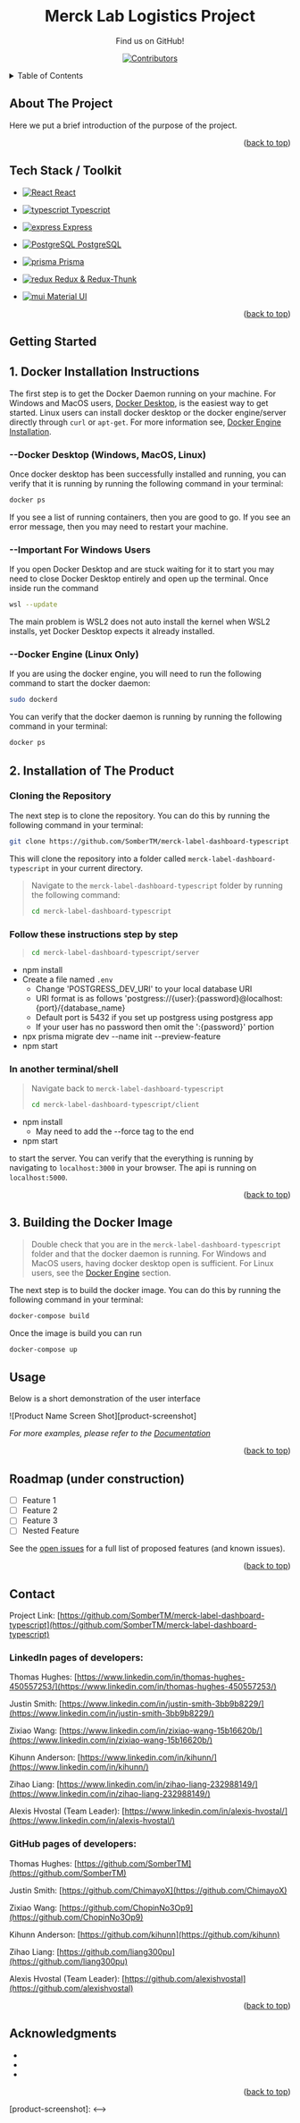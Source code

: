 <!-- Here starts the template>

<!-- PROJECT SHIELDS -->
<!--
*** I'm using markdown "reference style" links for readability.
*** Reference links are enclosed in brackets [ ] instead of parentheses ( ).
*** See the bottom of this document for the declaration of the reference variables
*** for contributors-url, forks-url, etc. This is an optional, concise syntax you may use.
*** https://www.markdownguide.org/basic-syntax/#reference-style-links
-->

<!-- PROJECT LOGO -->
<br />
<div align="center">
<h1 align="center" id="readme-top">Merck Lab Logistics Project</h1>

Find us on GitHub!

[![Contributors][contributors-shield]][contributors-url]

</div>

<!-- TABLE OF CONTENTS -->
<details>
  <summary>Table of Contents</summary>
  <ol>
    <li>
      <a href="#about-the-project">About The Project</a>
        <li><a href="#tools">Tech Stack / Toolkit</a></li>
    </li>
    <li><a href="#getting-started">Getting Started</li>
    <ul><a href="#docker">Docker Installation</a></ul>
    <ul><a href="#installation">Installation of Product</a></ul>
    <ul><a href="#imagebuild">Building the Docker Image</a></ul>
    <li><a href="#usage">Usage</a></li>
    <li><a href="#roadmap">Roadmap</a></li>
    <li><a href="#contact">Contact</a></li>
    <li><a href="#acknowledgments">Acknowledgments</a></li>
  </ol>
</details>


<h2 id="about-the-project"> About The Project</h2>

Here we put a brief introduction of the purpose of the project.



<p align="right">(<a href="#readme-top">back to top</a>)</p>

<h2 id="tools">Tech Stack / Toolkit</h2>


- [![React][React.js] React][React-url]

- [![typescript][typescript.js] Typescript][typescript-url]

- [![express][express.js] Express][express-url]

- [![PostgreSQL][PostgreSQL.js] PostgreSQL][PostgreSQL-url]

- [![prisma][prisma.js] Prisma][prisma-url]

- [![redux][redux.js] Redux & Redux-Thunk][redux-url]

- [![mui][mui.js] Material UI][mui-url]


<p align="right">(<a href="#readme-top">back to top</a>)</p>



<!-- GETTING STARTED -->
## Getting Started


<h2 id="docker">1. Docker Installation Instructions</h2>

The first step is to get the Docker Daemon running on your machine. For Windows and MacOS users, [Docker Desktop](https://www.docker.com/products/docker-desktop/), is the easiest way to get started. Linux users can install docker desktop or the docker engine/server directly through `curl` or `apt-get`. For more information see, [Docker Engine Installation](https://docs.docker.com/engine/install/).

### --Docker Desktop (Windows, MacOS, Linux)
Once docker desktop has been successfully installed and running, you can verify that it is running by running the following command in your terminal:
```bash
docker ps
```
If you see a list of running containers, then you are good to go. If you see an error message, then you may need to restart your machine.

### --Important For Windows Users
If you open Docker Desktop and are stuck waiting for it to start you may need to close Docker Desktop entirely and open up the terminal. Once inside run the command
```bash
wsl --update
```
The main problem is WSL2 does not auto install the kernel when WSL2 installs, yet Docker Desktop expects it already installed.

### --Docker Engine (Linux Only)
If you are using the docker engine, you will need to run the following command to start the docker daemon:
```bash
sudo dockerd
```
You can verify that the docker daemon is running by running the following command in your terminal:
```bash
docker ps
```

<h2 id="installation">2. Installation of The Product</h2>

### Cloning the Repository
The next step is to clone the repository. You can do this by running the following command in your terminal:
```bash
git clone https://github.com/SomberTM/merck-label-dashboard-typescript.git
```
This will clone the repository into a folder called `merck-label-dashboard-typescript` in your current directory.
> Navigate to the `merck-label-dashboard-typescript` folder by running the following command:
> ```bash
> cd merck-label-dashboard-typescript
> ```

### Follow these instructions step by step
> ```bash
> cd merck-label-dashboard-typescript/server
> ```
- npm install
- Create a file named `.env`
    - Change 'POSTGRESS_DEV_URI' to your local database URI
    - URI format is as follows 'postgress://{user}:{password}@localhost:{port}/{database_name}
    - Default port is 5432 if you set up postgress using postgress app
    - If your user has no password then omit the ':{password}' portion
- npx prisma migrate dev --name init --preview-feature
- npm start

### In another terminal/shell

> Navigate back to `merck-label-dashboard-typescript`
> ```bash
> cd merck-label-dashboard-typescript/client
> ```
- npm install
    - May need to add the --force tag to the end
- npm start

to start the server. You can verify that the everything is running by navigating to `localhost:3000` in your browser. The api is running on `localhost:5000`.

<p align="right">(<a href="#readme-top">back to top</a>)</p>

<h2 id="imagebuild">3. Building the Docker Image</h2>

> Double check that you are in the `merck-label-dashboard-typescript` folder and that the docker daemon is running. For Windows and MacOS users, having docker desktop open is sufficient. For Linux users, see the [Docker Engine](#docker-engine-linux-only) section.

The next step is to build the docker image. You can do this by running the following command in your terminal:
```bash
docker-compose build
```
Once the image is build you can run 
```bash
docker-compose up
```


<!-- USAGE EXAMPLES -->
## Usage

Below is a short demonstration of the user interface

![Product Name Screen Shot][product-screenshot]

<!-- Here's a blank template to get started: To avoid retyping too much info. Do a search and replace with your text editor for the following: `github_username`, `repo_name`, `twitter_handle`, `linkedin_username`, `email_client`, `email`, `project_title`, `project_description` -->


_For more examples, please refer to the [Documentation](https://example.com)_

<p align="right">(<a href="#readme-top">back to top</a>)</p>



<!-- ROADMAP -->
## Roadmap (under construction)

- [ ] Feature 1
- [ ] Feature 2
- [ ] Feature 3
- [ ] Nested Feature

See the [open issues](https://github.com/github_username/repo_name/issues) for a full list of proposed features (and known issues).

<p align="right">(<a href="#readme-top">back to top</a>)</p>




<!-- CONTACT -->
## Contact

Project Link: [https://github.com/SomberTM/merck-label-dashboard-typescript](https://github.com/SomberTM/merck-label-dashboard-typescript)

<h3>LinkedIn pages of developers:</h3>

Thomas Hughes: [https://www.linkedin.com/in/thomas-hughes-450557253/](https://www.linkedin.com/in/thomas-hughes-450557253/)

Justin Smith: [https://www.linkedin.com/in/justin-smith-3bb9b8229/](https://www.linkedin.com/in/justin-smith-3bb9b8229/)

Zixiao Wang: [https://www.linkedin.com/in/zixiao-wang-15b16620b/](https://www.linkedin.com/in/zixiao-wang-15b16620b/)

Kihunn Anderson: [https://www.linkedin.com/in/kihunn/](https://www.linkedin.com/in/kihunn/)

Zihao Liang: [https://www.linkedin.com/in/zihao-liang-232988149/](https://www.linkedin.com/in/zihao-liang-232988149/)

Alexis Hvostal (Team Leader): [https://www.linkedin.com/in/alexis-hvostal/](https://www.linkedin.com/in/alexis-hvostal/)

<h3>GitHub pages of developers:</h3>

Thomas Hughes: [https://github.com/SomberTM](https://github.com/SomberTM)

Justin Smith: [https://github.com/ChimayoX](https://github.com/ChimayoX)

Zixiao Wang: [https://github.com/ChopinNo3Op9](https://github.com/ChopinNo3Op9)

Kihunn Anderson: [https://github.com/kihunn](https://github.com/kihunn)

Zihao Liang: [https://github.com/liang300pu](https://github.com/liang300pu)

Alexis Hvostal (Team Leader): [https://github.com/alexishvostal](https://github.com/alexishvostal)

<p align="right">(<a href="#readme-top">back to top</a>)</p>



<!-- ACKNOWLEDGMENTS -->
## Acknowledgments

* []()
* []()
* []()

<p align="right">(<a href="#readme-top">back to top</a>)</p>



<!-- MARKDOWN LINKS & IMAGES -->
<!-- https://www.markdownguide.org/basic-syntax/#reference-style-links -->
[contributors-shield]: https://img.shields.io/github/forks/SomberTM/merck-label-dashboard-typescript?style=social
[contributors-url]: https://github.com/SomberTM/merck-label-dashboard-typescript

[issues-shield]: https://img.shields.io/github/issues/github_username/repo_name.svg?style=for-the-badge
[issues-url]: https://github.com/github_username/repo_name/issues


<!-->
[product-screenshot]:
<-->


[Next.js]: https://img.shields.io/badge/next.js-000000?style=for-the-badge&logo=nextdotjs&logoColor=white
[Next-url]: https://nextjs.org/

[React.js]: react.svg
[React-url]: https://reactjs.org/

[typescript.js]: typescript.svg
[typescript-url]: https://www.typescriptlang.org/

[express.js]: express.svg
[express-url]: https://expressjs.com/

[PostgreSQL.js]: Postgres.svg
[PostgreSQL-url]: https://www.postgresql.org/

[prisma.js]:prisma.svg
[prisma-url]:https://www.prisma.io/

[redux.js]:redux.svg
[redux-url]: https://redux.js.org/

[mui.js]: mui.svg
[mui-url]:https://mui.com/